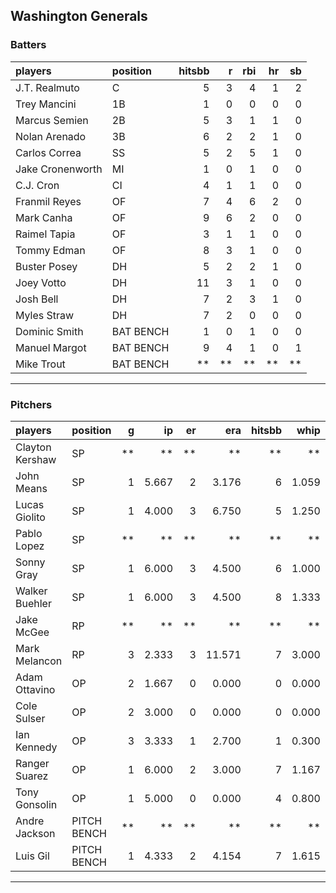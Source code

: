 ## Washington Generals

### Batters

 
|players          |position  | hitsbb|  r| rbi| hr| sb| 
|:----------------|:---------|------:|--:|---:|--:|--:| 
|J.T. Realmuto    |C         |      5|  3|   4|  1|  2| 
|Trey Mancini     |1B        |      1|  0|   0|  0|  0| 
|Marcus Semien    |2B        |      5|  3|   1|  1|  0| 
|Nolan Arenado    |3B        |      6|  2|   2|  1|  0| 
|Carlos Correa    |SS        |      5|  2|   5|  1|  0| 
|Jake Cronenworth |MI        |      1|  0|   1|  0|  0| 
|C.J. Cron        |CI        |      4|  1|   1|  0|  0| 
|Franmil Reyes    |OF        |      7|  4|   6|  2|  0| 
|Mark Canha       |OF        |      9|  6|   2|  0|  0| 
|Raimel Tapia     |OF        |      3|  1|   1|  0|  0| 
|Tommy Edman      |OF        |      8|  3|   1|  0|  0| 
|Buster Posey     |DH        |      5|  2|   2|  1|  0| 
|Joey Votto       |DH        |     11|  3|   1|  0|  0| 
|Josh Bell        |DH        |      7|  2|   3|  1|  0| 
|Myles Straw      |DH        |      7|  2|   0|  0|  0| 
|Dominic Smith    |BAT BENCH |      1|  0|   1|  0|  0| 
|Manuel Margot    |BAT BENCH |      9|  4|   1|  0|  1| 
|Mike Trout       |BAT BENCH |     **| **|  **| **| **| 

* * *

### Pitchers

 
|players         |position    |  g|    ip| er|    era| hitsbb|  whip| so|  w| sv| 
|:---------------|:-----------|--:|-----:|--:|------:|------:|-----:|--:|--:|--:| 
|Clayton Kershaw |SP          | **|    **| **|     **|     **|    **| **| **| **| 
|John Means      |SP          |  1| 5.667|  2|  3.176|      6| 1.059|  4|  0|  0| 
|Lucas Giolito   |SP          |  1| 4.000|  3|  6.750|      5| 1.250|  8|  0|  0| 
|Pablo Lopez     |SP          | **|    **| **|     **|     **|    **| **| **| **| 
|Sonny Gray      |SP          |  1| 6.000|  3|  4.500|      6| 1.000|  5|  0|  0| 
|Walker Buehler  |SP          |  1| 6.000|  3|  4.500|      8| 1.333|  5|  0|  0| 
|Jake McGee      |RP          | **|    **| **|     **|     **|    **| **| **| **| 
|Mark Melancon   |RP          |  3| 2.333|  3| 11.571|      7| 3.000|  2|  0|  0| 
|Adam Ottavino   |OP          |  2| 1.667|  0|  0.000|      0| 0.000|  2|  2|  0| 
|Cole Sulser     |OP          |  2| 3.000|  0|  0.000|      0| 0.000|  3|  1|  0| 
|Ian Kennedy     |OP          |  3| 3.333|  1|  2.700|      1| 0.300|  3|  1|  2| 
|Ranger Suarez   |OP          |  1| 6.000|  2|  3.000|      7| 1.167|  8|  0|  0| 
|Tony Gonsolin   |OP          |  1| 5.000|  0|  0.000|      4| 0.800|  6|  1|  0| 
|Andre Jackson   |PITCH BENCH | **|    **| **|     **|     **|    **| **| **| **| 
|Luis Gil        |PITCH BENCH |  1| 4.333|  2|  4.154|      7| 1.615|  6|  0|  0| 


* * *


